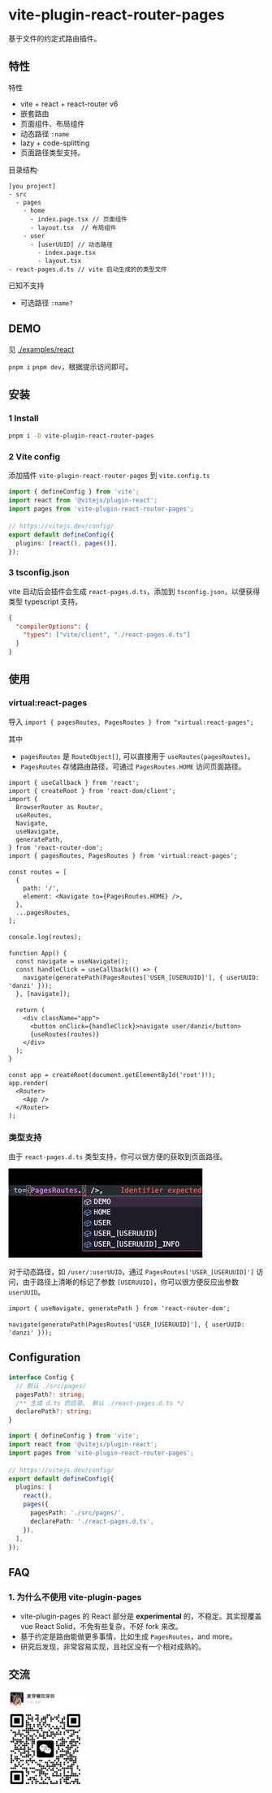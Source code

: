# vite-plugin-react-router-pages

基于文件的约定式路由插件。

## 特性

特性

- vite + react + react-router v6
- 嵌套路由
- 页面组件、布局组件
- 动态路径 `:name`
- lazy + code-splitting
- 页面路径类型支持。

目录结构·

```text
[you project]
- src
  - pages
    - home
      - index.page.tsx // 页面组件
      - layout.tsx  // 布局组件
    - user
      - [userUUID] // 动态路径
        - index.page.tsx
        - layout.tsx
- react-pages.d.ts // vite 启动生成的的类型文件
```

已知不支持

- 可选路径 `:name?`

## DEMO

见 [./examples/react](./examples/react)

`pnpm i` `pnpm dev`，根据提示访问即可。

## 安装

### 1 Install

```bash
pnpm i -D vite-plugin-react-router-pages
```

### 2 Vite config

添加插件 `vite-plugin-react-router-pages` 到 `vite.config.ts`

```ts
import { defineConfig } from 'vite';
import react from '@vitejs/plugin-react';
import pages from 'vite-plugin-react-router-pages';

// https://vitejs.dev/config/
export default defineConfig({
  plugins: [react(), pages()],
});
```

### 3 tsconfig.json

vite 启动后会插件会生成 `react-pages.d.ts`，添加到 `tsconfig.json`，以便获得类型 typescript 支持。

```json
{
  "compilerOptions": {
    "types": ["vite/client", "./react-pages.d.ts"]
  }
}
```

## 使用

### virtual:react-pages

导入 `import { pagesRoutes, PagesRoutes } from "virtual:react-pages";`

其中

- `pagesRoutes` 是 `RouteObject[]`, 可以直接用于 `useRoutes(pagesRoutes)`。
- `PagesRoutes` 存储路由路径，可通过 `PagesRoutes.HOME` 访问页面路径。

```tsx
import { useCallback } from 'react';
import { createRoot } from 'react-dom/client';
import {
  BrowserRouter as Router,
  useRoutes,
  Navigate,
  useNavigate,
  generatePath,
} from 'react-router-dom';
import { pagesRoutes, PagesRoutes } from 'virtual:react-pages';

const routes = [
  {
    path: '/',
    element: <Navigate to={PagesRoutes.HOME} />,
  },
  ...pagesRoutes,
];

console.log(routes);

function App() {
  const navigate = useNavigate();
  const handleClick = useCallback(() => {
    navigate(generatePath(PagesRoutes['USER_[USERUUID]'], { userUUID: 'danzi' }));
  }, [navigate]);

  return (
    <div className="app">
      <button onClick={handleClick}>navigate user/danzi</button>
      {useRoutes(routes)}
    </div>
  );
}

const app = createRoot(document.getElementById('root')!);
app.render(
  <Router>
    <App />
  </Router>
);
```

### 类型支持

由于 `react-pages.d.ts` 类型支持，你可以很方便的获取到页面路径。

![](./img/1.jpg)

对于动态路径，如 `/user/:userUUID`，通过 `PagesRoutes['USER_[USERUUID]']` 访问，由于路径上清晰的标记了参数 `[USERUUID]`，你可以很方便反应出参数 `userUUID`。

```tsx
import { useNavigate, generatePath } from 'react-router-dom';

navigate(generatePath(PagesRoutes['USER_[USERUUID]'], { userUUID: 'danzi' }));
```

## Configuration

```ts
interface Config {
  // 默认 ./src/pages/
  pagesPath?: string;
  /** 生成 d.ts 的目录。 默认 ./react-pages.d.ts */
  declarePath?: string;
}
```

```ts
import { defineConfig } from 'vite';
import react from '@vitejs/plugin-react';
import pages from 'vite-plugin-react-router-pages';

// https://vitejs.dev/config/
export default defineConfig({
  plugins: [
    react(),
    pages({
      pagesPath: './src/pages/',
      declarePath: './react-pages.d.ts',
    }),
  ],
});
```

## FAQ

### 1. 为什么不使用 vite-plugin-pages

- vite-plugin-pages 的 React 部分是 **experimental** 的，不稳定。其实现覆盖 vue React Solid，不免有些复杂，不好 fork 来改。
- 基于约定是路由能做更多事情，比如生成 `PagesRoutes`，and more。
- 研究后发现，非常容易实现，且社区没有一个相对成熟的。

## 交流

<img src="./img/wechat.jpg" width="150px" />
